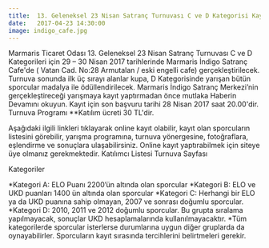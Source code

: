 ```yaml
---
title:  13. Geleneksel 23 Nisan Satranç Turnuvası C ve D Kategorisi Kayıtları Devam Ediyor.
date:   2017-04-23 14:30:00
image: indigo_cafe.jpg
---
```


Marmaris Ticaret Odası 13. Geleneksel 23 Nisan Satranç Turnuvası C ve D Kategorileri için 29 – 30 Nisan 2017 tarihlerinde Marmaris İndigo Satranç Cafe'de ( Vatan Cad. No:28 Armutalan / eski engelli cafe) gerçekleştirilecek.
Turnuva sonunda ilk üç sırayı alanlar kupa, D Kategorisinde yarışan bütün sporcular madalya ile ödüllendirilecek. Marmaris İndigo Satranç Merkezi’nin gerçekleştireceği yarışmaya kayıt yaptırmadan önce mutlaka Haberin Devamını okuyun.
Kayıt için son başvuru tarihi 28 Nisan 2017 saat 20.00'dir.
Turnuva Programı
**Katılım ücreti 30 TL'dir.

Aşağıdaki ilgili linkleri tıklayarak online kayıt olabilir, kayıt olan sporcuların listesini görebilir, yarışma programına, turnuva yönergesine, fotoğraflara, eşlendirme ve sonuçlara ulaşabilirsiniz.
Online kayıt yaptırabilmek için siteye üye olmanız gerekmektedir.
Katılımcı Listesi
Turnuva Sayfası

Kategoriler

*Kategori A: ELO Puanı 2200’ün altında olan sporcular
*Kategori B: ELO ve UKD puanları 1400 ün altında olan sporcular
*Kategori C: Herhangi bir ELO ya da UKD puanına sahip olmayan, 2007 ve sonrası doğumlu sporcular.
*Kategori D: 2010, 2011 ve 2012 doğumlu sporcular. Bu grupta sıralama yapılmayacak, sonuçlar UKD hesaplamalarında kullanılmayacaktır.
*Tüm kategorilerde sporcular isterlerse durumlarına uygun diğer gruplarda da oynayabilirler. Sporcuların kayıt sırasında tercihlerini belirtmeleri gerekir.

